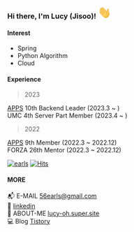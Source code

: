 
### Hi there, I'm Lucy (Jisoo)! <img src="https://raw.githubusercontent.com/ABSphreak/ABSphreak/master/gifs/Hi.gif" width="30px">


#### Interest
- Spring
- Python Algorithm
- Cloud

#### Experience
> 2023

[APPS](https://github.com/APPS-sookmyung) 10th Backend Leader (2023.3 ~ ) <br>
UMC 4th Server Part Member (2023.4 ~ )

> 2022

[APPS](https://github.com/APPS-sookmyung) 9th Member (2022.3 ~ 2022.12) <br>
FORZA 26th Mentor (2022.3 ~ 2022.12)


[![earls](http://mazassumnida.wtf/api/mini/generate_badge?boj=earls)](https://solved.ac/earls)
[![Hits](https://hits.seeyoufarm.com/api/count/incr/badge.svg?url=https%3A%2F%2Fgithub.com%2F5jisoo&count_bg=%233DC8A4&title_bg=%23555555&icon=&icon_color=%23FFFFFF&title=hits&edge_flat=false)](https://hits.seeyoufarm.com)

#### MORE
📬 E-MAIL [56earls@gmail.com](mailto:56earls@gmail.com) <br>
🔭 [linkedin](https://www.linkedin.com/in/jisoo-oh-34197125b/) <br>
📃 ABOUT-ME [lucy-oh.super.site](https://lucy-oh.super.site/) <br>
💻 Blog [Tistory](https://5ji-record.tistory.com/)
